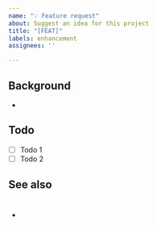 ```yaml
---
name: "💡 Feature request"
about: Suggest an idea for this project
title: "[FEAT]"
labels: enhancement
assignees: ''

---
```


## Background
-

## Todo
- [ ] Todo 1
- [ ] Todo 2

## See also
- #
